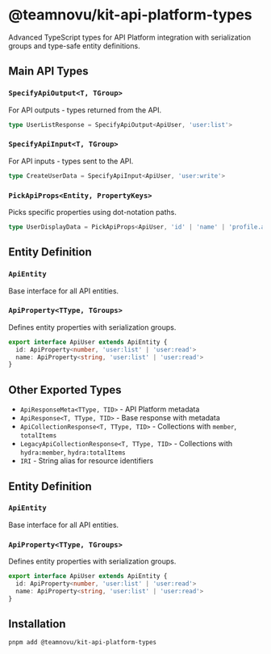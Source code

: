# @teamnovu/kit-api-platform-types

Advanced TypeScript types for API Platform integration with serialization groups and type-safe entity definitions.

## Main API Types

### `SpecifyApiOutput<T, TGroup>`

For API outputs - types returned from the API.

```typescript
type UserListResponse = SpecifyApiOutput<ApiUser, 'user:list'>
```

### `SpecifyApiInput<T, TGroup>`

For API inputs - types sent to the API.

```typescript
type CreateUserData = SpecifyApiInput<ApiUser, 'user:write'>
```

### `PickApiProps<Entity, PropertyKeys>`

Picks specific properties using dot-notation paths.

```typescript
type UserDisplayData = PickApiProps<ApiUser, 'id' | 'name' | 'profile.avatar'>
```

## Entity Definition

### `ApiEntity`

Base interface for all API entities.

### `ApiProperty<TType, TGroups>`

Defines entity properties with serialization groups.

```typescript
export interface ApiUser extends ApiEntity {
  id: ApiProperty<number, 'user:list' | 'user:read'>
  name: ApiProperty<string, 'user:list' | 'user:read'>
}
```

## Other Exported Types

- `ApiResponseMeta<TType, TID>` - API Platform metadata
- `ApiResponse<T, TType, TID>` - Base response with metadata
- `ApiCollectionResponse<T, TType, TID>` - Collections with `member`, `totalItems`
- `LegacyApiCollectionResponse<T, TType, TID>` - Collections with `hydra:member`, `hydra:totalItems`
- `IRI` - String alias for resource identifiers

## Entity Definition

### `ApiEntity`

Base interface for all API entities.

### `ApiProperty<TType, TGroups>`

Defines entity properties with serialization groups.

```typescript
export interface ApiUser extends ApiEntity {
  id: ApiProperty<number, 'user:list' | 'user:read'>
  name: ApiProperty<string, 'user:list' | 'user:read'>
}
```

## Installation

```bash
pnpm add @teamnovu/kit-api-platform-types
```
